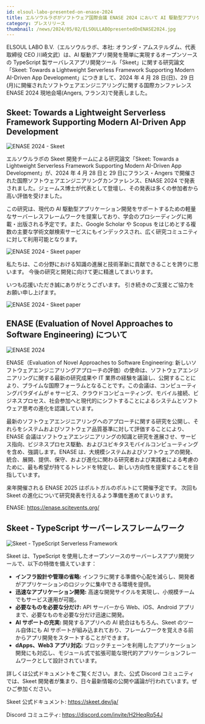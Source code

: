 ```yaml
---
id: elsoul-labo-presented-on-enase-2024
title: エルソウルラボがソフトウェア国際会議 ENASE 2024 において AI 駆動型アプリケーションフレームワーク Skeet の研究論文を発表
category: プレスリリース
thumbnail: /news/2024/05/02/ELSOULLABOpresentedOnENASE2024.jpg
---
```


ELSOUL LABO B.V.（エルソウルラボ、本社: オランダ・アムステルダム、代表取締役 CEO 川崎文武）は、AI 駆動アプリ開発を簡単に実現するオープンソースの TypeScript 製サーバレスアプリ開発ツール「Skeet」に関する研究論文「Skeet: Towards a Lightweight Serverless Framework Supporting Modern AI-Driven App Development」につきまして、2024 年 4 月 28 日(日)、29 日(月)に開催されたソフトウェアエンジニアリングに関する国際カンファレンス ENASE 2024 現地会場(Angers, フランス)で発表しました。

## Skeet: Towards a Lightweight Serverless Framework Supporting Modern AI-Driven App Development

![ENASE 2024 - Skeet](/news/2024/05/02/ENASE2024schedule.jpg)

エルソウルラボの Skeet 開発チームによる研究論文「Skeet: Towards a Lightweight Serverless Framework Supporting Modern AI-Driven App Development」が、2024 年 4 月 28 日と 29 日にフランス・Angers で開催された国際ソフトウェアエンジニアリングカンファレンス、ENASE 2024 で発表されました。ジェームス博士が代表として登壇し、その発表は多くの参加者から高い評価を受けました。

この研究は、現代の AI 駆動型アプリケーション開発をサポートするための軽量なサーバーレスフレームワークを提案しており、学会のプロシーディングに掲載・出版される予定です。また、Google Scholar や Scopus をはじめとする複数の主要な学術文献検索サービスにもインデックスされ、広く研究コミュニティに対して利用可能となります。

![ENASE 2024 - Skeet paper](/news/2024/04/24/ENASE2024AfterTheConference.jpg)

私たちは、この分野における知識の進展と技術革新に貢献できることを誇りに思います。
今後の研究と開発に向けて更に精進してまいります。

いつも応援いただき誠にありがとうございます。
引き続きのご支援とご協力をお願い申し上げます。

![ENASE 2024 - Skeet paper](/news/2024/05/02/ENASEelsoulTeam.jpg)

## ENASE (Evaluation of Novel Approaches to Software Engineering) について

![ENASE 2024](/news/2024/03/04/enase2024.jpg)

ENASE（Evaluation of Novel Approaches to Software Engineering: 新しいソフトウェアエンジニアリングアプローチの評価）の使命は、ソフトウェアエンジニアリングに関する最新の研究成果や IT 業界の経験を議論し、公開することにより、プライムな国際フォーラムとなることです。この会議は、コンピューティングパラダイムが e サービス、クラウドコンピューティング、モバイル接続、ビジネスプロセス、社会参加へと現代的にシフトすることによるシステムとソフトウェア思考の進化を認識しています。

最新のソフトウェアエンジニアリングへのアプローチに関する研究を公開し、それらをシステムおよびソフトウェア品質基準に対して評価することにより、ENASE 会議はソフトウェアエンジニアリングの知識と研究を進展させ、サービス指向、ビジネスプロセス駆動、およびユビキタスモバイルコンピューティングを含め、強調します。ENASE は、大規模システムおよびソフトウェアの開発、統合、展開、提供、保守、および進化に関わる研究者および実践者による考慮のために、最も希望が持てるトレンドを特定し、新しい方向性を提案することを目指しています。

来年開催される ENASE 2025 はポルトガルのポルトにて開催予定です。
次回も Skeet の進化について研究発表を行えるよう準備を進めてまいります。

ENASE: https://enase.scitevents.org/

## Skeet - TypeScript サーバーレスフレームワーク

![Skeet - TypeScript Serverless Framework](/news/2024/03/01/SkeetV2JA.jpg)

Skeet は、TypeScript を使用したオープンソースのサーバーレスアプリ開発ツールで、以下の特徴を備えています：

- **インフラ設計や管理の省略:** インフラに関する準備や心配を減らし、開発者がアプリケーションのロジックに集中できる環境を提供。
- **迅速なアプリケーション開発:** 高速な開発サイクルを実現し、小規模チームでもサービス運用が可能。
- **必要なものを必要な分だけ:** API サーバーから Web、iOS、Android アプリまで、必要なものを必要な分だけ迅速に開発。
- **AI サポートの充実:** 開発するアプリへの AI 統合はもちろん、Skeet のツール自体にも AI サポートが組み込まれており、フレームワークを覚えきる前からアプリ開発をスタートすることができます。
- **dApps、Web3 アプリ対応:** ブロックチェーンを利用したアプリケーション開発にも対応し、モジュール式で拡張可能な現代的アプリケーションフレームワークとして設計されています。

詳しくは公式ドキュメントをご覧ください。また、公式 Discord コミュニティでは、Skeet 開発者が集まり、日々最新情報の公開や議論が行われています。ぜひご参加ください。

Skeet 公式ドキュメント: https://skeet.dev/ja/

Discord コミュニティ: https://discord.com/invite/H2HeqRq54J
